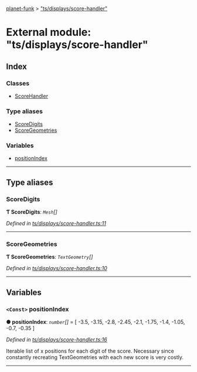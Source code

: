 [planet-funk](../README.md) > ["ts/displays/score-handler"](../modules/_ts_displays_score_handler_.md)

# External module: "ts/displays/score-handler"

## Index

### Classes

* [ScoreHandler](../classes/_ts_displays_score_handler_.scorehandler.md)

### Type aliases

* [ScoreDigits](_ts_displays_score_handler_.md#scoredigits)
* [ScoreGeometries](_ts_displays_score_handler_.md#scoregeometries)

### Variables

* [positionIndex](_ts_displays_score_handler_.md#positionindex)

---

## Type aliases

<a id="scoredigits"></a>

###  ScoreDigits

**Ƭ ScoreDigits**: *`Mesh`[]*

*Defined in [ts/displays/score-handler.ts:11](https://github.com/WilliamRADFunk/planet-funk/blob/c8b9539/src/ts/displays/score-handler.ts#L11)*

___
<a id="scoregeometries"></a>

###  ScoreGeometries

**Ƭ ScoreGeometries**: *`TextGeometry`[]*

*Defined in [ts/displays/score-handler.ts:10](https://github.com/WilliamRADFunk/planet-funk/blob/c8b9539/src/ts/displays/score-handler.ts#L10)*

___

## Variables

<a id="positionindex"></a>

### `<Const>` positionIndex

**● positionIndex**: *`number`[]* =  [ -3.5, -3.15, -2.8, -2.45, -2.1, -1.75, -1.4, -1.05, -0.7, -0.35 ]

*Defined in [ts/displays/score-handler.ts:16](https://github.com/WilliamRADFunk/planet-funk/blob/c8b9539/src/ts/displays/score-handler.ts#L16)*

Iterable list of x positions for each digit of the score. Necessary since constantly recreating TextGeometries with each new score is very costly.

___

